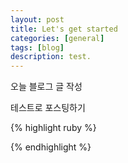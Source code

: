 ```yaml
---
layout: post
title: Let's get started
categories: [general]
tags: [blog]
description: test.
---
```

오늘 블로그 글 작성

테스트로 포스팅하기

{% highlight ruby %}

{% endhighlight %}

